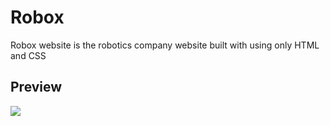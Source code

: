# Robox
Robox website is the robotics company website built with using only HTML and CSS

## Preview
![](/assets/preview/Robox.png.png)
